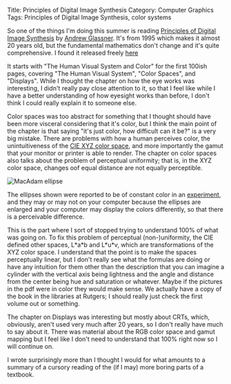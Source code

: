 Title: Principles of Digital Image Synthesis
Category: Computer Graphics
Tags: Principles of Digital Image Synthesis, color systems

So one of the things I'm doing this summer is reading [Principles of Digital Image Synthesis](http://dl.acm.org/citation.cfm?id=527570) by [Andrew Glassner](http://glassner.com/). It's from 1995 which makes it almost 20 years old, but the fundamental mathematics don't change and it's quite comprehensive. I found it released freely [here](http://www.realtimerendering.com/blog/principles-of-digital-image-synthesis-now-free-for-download/)

It starts with "The Human Visual System and Color" for the first 100ish pages, covering "The Human Visual System", "Color Spaces", and "Displays". While I thought the chapter on how the eye works was interesting, I didn't really pay close attention to it, so that I feel like while I have a better understanding of how eyesight works than before, I don't think I could really explain it to someone else.

Color spaces was too abstract for something that I thought should have been more visceral considering that it's color, but I think the main point of the chapter is that saying "it's just color, how difficult can it be?" is a very big mistake. There are problems with how a human perceives color, the unintuitiveness of the [CIE XYZ color space](http://en.wikipedia.org/wiki/CIE_XYZ), and more importantly the gamut that your monitor or printer is able to render. The chapter on color spaces also talks about the problem of perceptual uniformity; that is, in the XYZ color space, changes oof equal distance are not equally perceptible.

![MacAdam ellipse](http://upload.wikimedia.org/wikipedia/commons/f/f4/CIExy1931_MacAdam.png)

The ellipses shown were reported to be of constant color in an [experiment](http://en.wikipedia.org/wiki/MacAdam_ellipse), and they may or may not on your computer because the ellipses are enlarged and your computer may display the colors differently, so that there is a perceivable difference.

This is the part where I sort of stopped trying to understand 100% of what was going on. To fix this problem of perceptual (non-)uniformity, the CIE defined other spaces, L\*a\*b and L\*u\*v, which are transformations of the XYZ color space. I understand that the point is to make the spaces perceptually linear, but I don't really see what the formulas are doing or have any intuition for them other than the description that you can imagine a cylinder with the vertical axis being lightness and the angle and distance from the center being hue and saturation or whatever. Maybe if the pictures in the pdf were in color they would make sense. We actually have a copy of the book in the libraries at Rutgers; I should really just check the first volume out or something.

The chapter on Displays was interesting but mostly about CRTs, which, obviously, aren't used very much after 20 years, so I don't really have much to say about it. There was material about the RGB color space and gamut mapping but I feel like I don't need to understand that 100% right now so I will continue on.

I wrote surprisingly more than I thought I would for what amounts to a summary of a cursory reading of the (if I may) more boring parts of a textbook.
